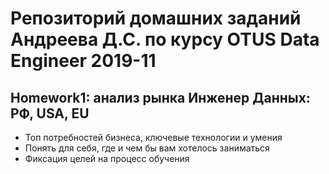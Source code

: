 # Репозиторий домашних заданий Андреева Д.С. по курсу OTUS Data Engineer 2019-11

## Homework1: анализ рынка Инженер Данных: РФ, USA, EU
* Топ потребностей бизнеса, ключевые технологии и умения
* Понять для себя, где и чем бы вам хотелось заниматься
* Фиксация целей на процесс обучения




